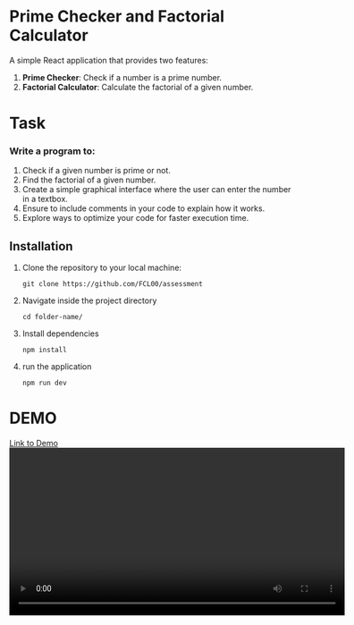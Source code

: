 # Prime Checker and Factorial Calculator

A simple React application that provides two features:

1. **Prime Checker**: Check if a number is a prime number.
2. **Factorial Calculator**: Calculate the factorial of a given number.

# Task
### Write a program to:
1. Check if a given number is prime or not.
2. Find the factorial of a given number.
3. Create a simple graphical interface where the user can enter the number in a textbox.
4. Ensure to include comments in your code to explain how it works.
5. Explore ways to optimize your code for faster execution time.

## Installation
1. Clone the repository to your local machine:
    ```
    git clone https://github.com/FCL00/assessment
    ```
2. Navigate inside the project directory
    ```
    cd folder-name/
    ``` 

3. Install dependencies
    ```
    npm install
    ```
4. run the application
    ```
    npm run dev
    ```
# DEMO
[Link to Demo](https://primefactorial.vercel.app/)
<video width="600" controls>
  <source src="./src/assets/demo.mp4" type="video/mp4">
</video>